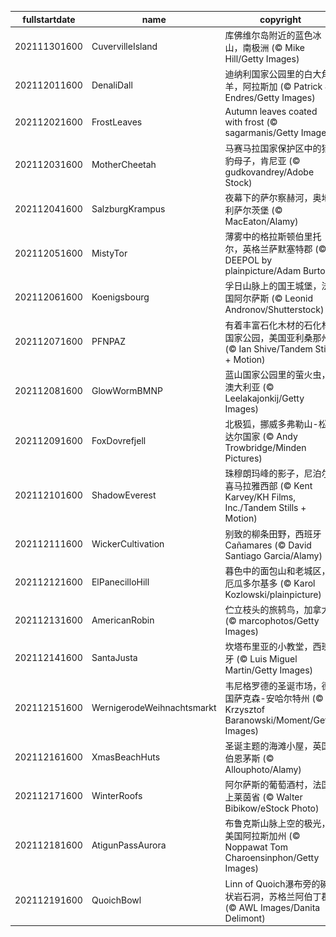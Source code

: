 |fullstartdate|name|copyright|title|image|
|--|--|--|--|--|
202111301600|CuvervilleIsland|库佛维尔岛附近的蓝色冰山，南极洲 (© Mike Hill/Getty Images)||![](/zh-CN/2021/12/202111301600CuvervilleIsland.jpg)|
202112011600|DenaliDall|迪纳利国家公园里的白大角羊，阿拉斯加 (© Patrick J. Endres/Getty Images)||![](/zh-CN/2021/12/202112011600DenaliDall.jpg)|
202112021600|FrostLeaves|Autumn leaves coated with frost (© sagarmanis/Getty Images)||![](/zh-CN/2021/12/202112021600FrostLeaves.jpg)|
202112031600|MotherCheetah|马赛马拉国家保护区中的猎豹母子，肯尼亚 (© gudkovandrey/Adobe Stock)||![](/zh-CN/2021/12/202112031600MotherCheetah.jpg)|
202112041600|SalzburgKrampus|夜幕下的萨尔察赫河，奥地利萨尔茨堡 (© MacEaton/Alamy)||![](/zh-CN/2021/12/202112041600SalzburgKrampus.jpg)|
202112051600|MistyTor|薄雾中的格拉斯顿伯里托尔，英格兰萨默塞特郡 (© DEEPOL by plainpicture/Adam Burton)||![](/zh-CN/2021/12/202112051600MistyTor.jpg)|
202112061600|Koenigsbourg|孚日山脉上的国王城堡，法国阿尔萨斯 (© Leonid Andronov/Shutterstock)||![](/zh-CN/2021/12/202112061600Koenigsbourg.jpg)|
202112071600|PFNPAZ|有着丰富石化木材的石化林国家公园，美国亚利桑那州 (© Ian Shive/Tandem Stills + Motion)||![](/zh-CN/2021/12/202112071600PFNPAZ.jpg)|
202112081600|GlowWormBMNP|蓝山国家公园里的萤火虫，澳大利亚 (© Leelakajonkij/Getty Images)||![](/zh-CN/2021/12/202112081600GlowWormBMNP.jpg)|
202112091600|FoxDovrefjell|北极狐，挪威多弗勒山-松达尔国家 (© Andy Trowbridge/Minden Pictures)||![](/zh-CN/2021/12/202112091600FoxDovrefjell.jpg)|
202112101600|ShadowEverest|珠穆朗玛峰的影子，尼泊尔喜马拉雅西部 (© Kent Karvey/KH Films, Inc./Tandem Stills + Motion)||![](/zh-CN/2021/12/202112101600ShadowEverest.jpg)|
202112111600|WickerCultivation|别致的柳条田野，西班牙Cañamares (© David Santiago Garcia/Alamy)||![](/zh-CN/2021/12/202112111600WickerCultivation.jpg)|
202112121600|ElPanecilloHill|暮色中的面包山和老城区，厄瓜多尔基多 (© Karol Kozlowski/plainpicture)||![](/zh-CN/2021/12/202112121600ElPanecilloHill.jpg)|
202112131600|AmericanRobin|伫立枝头的旅鸫鸟，加拿大 (© marcophotos/Getty Images)||![](/zh-CN/2021/12/202112131600AmericanRobin.jpg)|
202112141600|SantaJusta|坎塔布里亚的小教堂，西班牙 (© Luis Miguel Martin/Getty Images)||![](/zh-CN/2021/12/202112141600SantaJusta.jpg)|
202112151600|WernigerodeWeihnachtsmarkt|韦尼格罗德的圣诞市场，德国萨克森-安哈尔特州 (© Krzysztof Baranowski/Moment/Getty Images)||![](/zh-CN/2021/12/202112151600WernigerodeWeihnachtsmarkt.jpg)|
202112161600|XmasBeachHuts|圣诞主题的海滩小屋，英国伯恩茅斯 (© Allouphoto/Alamy)||![](/zh-CN/2021/12/202112161600XmasBeachHuts.jpg)|
202112171600|WinterRoofs|阿尔萨斯的葡萄酒村，法国上莱茵省 (© Walter Bibikow/eStock Photo)||![](/zh-CN/2021/12/202112171600WinterRoofs.jpg)|
202112181600|AtigunPassAurora|布鲁克斯山脉上空的极光，美国阿拉斯加州 (© Noppawat Tom Charoensinphon/Getty Images)||![](/zh-CN/2021/12/202112181600AtigunPassAurora.jpg)|
202112191600|QuoichBowl|Linn of Quoich瀑布旁的碗状岩石洞，苏格兰阿伯丁郡 (© AWL Images/Danita Delimont)||![](/zh-CN/2021/12/202112191600QuoichBowl.jpg)|
